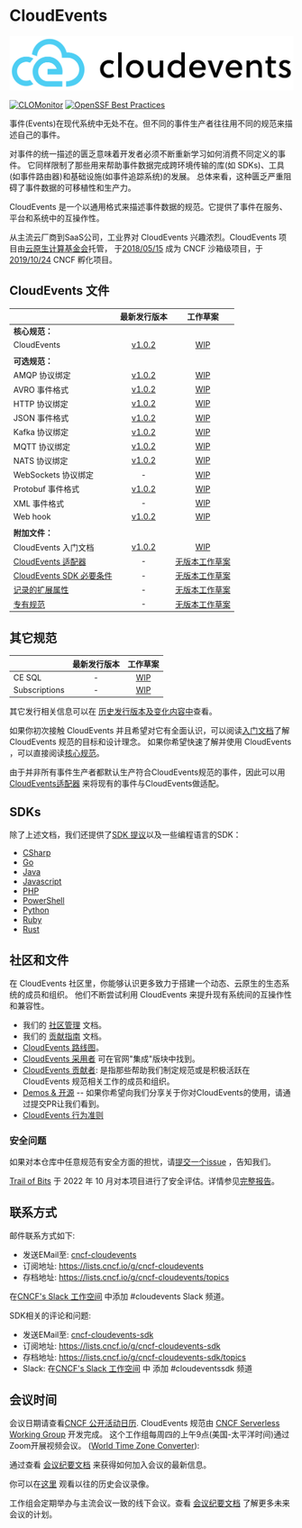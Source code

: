 # CloudEvents

<!-- no verify-specs -->

![CloudEvents logo](https://github.com/cncf/artwork/blob/master/projects/cloudevents/horizontal/color/cloudevents-horizontal-color.png)

[![CLOMonitor](https://img.shields.io/endpoint?url=https://clomonitor.io/api/projects/cncf/cloudevents/badge)](https://clomonitor.io/projects/cncf/cloudevents)
[![OpenSSF Best Practices](https://bestpractices.coreinfrastructure.org/projects/6770/badge)](https://bestpractices.coreinfrastructure.org/projects/6770)


事件(Events)在现代系统中无处不在。但不同的事件生产者往往用不同的规范来描述自己的事件。

对事件的统一描述的匮乏意味着开发者必须不断重新学习如何消费不同定义的事件。
它同样限制了那些用来帮助事件数据完成跨环境传输的库(如 SDKs)、工具(如事件路由器)和基础设施(如事件追踪系统)的发展。
总体来看，这种匮乏严重阻碍了事件数据的可移植性和生产力。

CloudEvents 是一个以通用格式来描述事件数据的规范。它提供了事件在服务、平台和系统中的互操作性。

从主流云厂商到SaaS公司，工业界对 CloudEvents 兴趣浓烈。CloudEvents 项目由[云原生计算基金会](https://cncf.io)托管，
于[2018/05/15](https://docs.google.com/presentation/d/1KNSv70fyTfSqUerCnccV7eEC_ynhLsm9A_kjnlmU_t0/edit#slide=id.g37acf52904_1_41)
成为 CNCF 沙箱级项目，于[2019/10/24](https://github.com/cncf/toc/pull/297) CNCF 孵化项目。

## CloudEvents 文件

|                               |                                 最新发行版本                                  |                                      工作草案                                       |
| :---------------------------- | :-----------------------------------------------------------------------------: | :--------------------------------------------------------------------------------------: |
| **核心规范：**       |
| CloudEvents                   | [v1.0.2](https://github.com/cloudevents/spec/blob/v1.0.2/cloudevents/spec.md)   | [WIP](../../cloudevents/languages/zh-CN/spec.md) |
|                               |
| **可选规范：**  |
| AMQP 协议绑定         | [v1.0.2](https://github.com/cloudevents/spec/blob/v1.0.2/cloudevents/bindings/amqp-protocol-binding.md)  | [WIP](../../cloudevents/languages/zh-CN/bindings/amqp-protocol-binding.md)       |
| AVRO 事件格式             | [v1.0.2](https://github.com/cloudevents/spec/blob/v1.0.2/cloudevents/formats/avro-format.md)             | [WIP](../../cloudevents/languages/zh-CN/formats/avro-format.md)                  |
| HTTP 协议绑定         | [v1.0.2](https://github.com/cloudevents/spec/blob/v1.0.2/cloudevents/bindings/http-protocol-binding.md)  | [WIP](../../cloudevents/languages/zh-CN/bindings/http-protocol-binding.md)       |
| JSON 事件格式             | [v1.0.2](https://github.com/cloudevents/spec/blob/v1.0.2/cloudevents/formats/json-format.md)             | [WIP](../../cloudevents/languages/zh-CN/formats/json-format.md)                  |
| Kafka 协议绑定        | [v1.0.2](https://github.com/cloudevents/spec/blob/v1.0.2/cloudevents/bindings/kafka-protocol-binding.md) | [WIP](../../cloudevents/languages/zh-CN/bindings/kafka-protocol-binding.md)      |
| MQTT 协议绑定         | [v1.0.2](https://github.com/cloudevents/spec/blob/v1.0.2/cloudevents/bindings/mqtt-protocol-binding.md)  | [WIP](../../cloudevents/languages/zh-CN/bindings/mqtt-protocol-binding.md)       |
| NATS 协议绑定         | [v1.0.2](https://github.com/cloudevents/spec/blob/v1.0.2/cloudevents/bindings/nats-protocol-binding.md)  | [WIP](../../cloudevents/languages/zh-CN/bindings/nats-protocol-binding.md)       |
| WebSockets 协议绑定   | -                                                                                                        | [WIP](../../cloudevents/languages/zh-CN/bindings/websockets-protocol-binding.md) |
| Protobuf 事件格式         | [v1.0.2](https://github.com/cloudevents/spec/blob/v1.0.2/cloudevents/bindings/nats-protocol-binding.md)  | [WIP](../../cloudevents/languages/zh-CN/formats/protobuf-format.md)              |
| XML 事件格式              | -                                                                                                        | [WIP](../../cloudevents/languages/zh-CN/working-drafts/xml-format.md)            |
| Web hook                      | [v1.0.2](https://github.com/cloudevents/spec/blob/v1.0.2/cloudevents/http-webhook.md)                    | [WIP](../../cloudevents/languages/zh-CN/http-webhook.md)                         |
|                               |
| **附加文件：** |
| CloudEvents 入门文档                                             | [v1.0.2](https://github.com/cloudevents/spec/blob/v1.0.2/cloudevents/primer.md) | [WIP](../../cloudevents/languages/zh-CN/primer.md)                          |
| [CloudEvents 适配器](../../cloudevents/languages/zh-CN/adapters.md)                | -                                                                               | [无版本工作草案](../../cloudevents/languages/zh-CN/adapters.md)              |
| [CloudEvents SDK 必要条件](../../cloudevents/languages/zh-CN/SDK.md)             | -                                                                               | [无版本工作草案](../../cloudevents/languages/zh-CN/SDK.md)                   |
| [记录的扩展属性](../../cloudevents/languages/zh-CN/documented-extensions.md)  | -                                                                               | [无版本工作草案](../../cloudevents/languages/zh-CN/documented-extensions.md) |
| [专有规范](../../cloudevents/languages/zh-CN/proprietary-specs.md) | -                                                                               | [无版本工作草案](../../cloudevents/languages/zh-CN/proprietary-specs.md)     |

## 其它规范
|                 | 最新发行版本 | 工作草案                 |
| :-------------- | :------------: | :---------------------------: |
| CE SQL          |       -        | [WIP](../../cesql/languages/zh-CN/spec.md)          |
| Subscriptions   |       -        | [WIP](../../subscriptions/languages/zh-CN/spec.md)  |

其它发行相关信息可以在
[历史发行版本及变化内容中](../../docs/languages/zh-CN/RELEASES.md)查看。

如果你初次接触 CloudEvents 并且希望对它有全面认识，可以阅读[入门文档](../../cloudevents/languages/zh-CN/primer.md)了解 CloudEvents 规范的目标和设计理念。
如果你希望快速了解并使用 CloudEvents ，可以直接阅读[核心规范](../../cloudevents/languages/zh-CN/spec.md)。

由于并非所有事件生产者都默认生产符合CloudEvents规范的事件，因此可以用[CloudEvents适配器](../../cloudevents/languages/zh-CN/adapters.md)
来将现有的事件与CloudEvents做适配。

## SDKs

除了上述文档，我们还提供了[SDK 提议](../../cloudevents/languages/zh-CN/SDK.md)以及一些编程语言的SDK：

- [CSharp](https://github.com/cloudevents/sdk-csharp)
- [Go](https://github.com/cloudevents/sdk-go)
- [Java](https://github.com/cloudevents/sdk-java)
- [Javascript](https://github.com/cloudevents/sdk-javascript)
- [PHP](https://github.com/cloudevents/sdk-php)
- [PowerShell](https://github.com/cloudevents/sdk-powershell)
- [Python](https://github.com/cloudevents/sdk-python)
- [Ruby](https://github.com/cloudevents/sdk-ruby)
- [Rust](https://github.com/cloudevents/sdk-rust)

## 社区和文件

在 CloudEvents 社区里，你能够认识更多致力于搭建一个动态、云原生的生态系统的成员和组织。
他们不断尝试利用 CloudEvents 来提升现有系统间的互操作性和兼容性。

- 我们的 [社区管理](../../docs/languages/zh-CN/GOVERNANCE.md) 文档。
- 我们的 [贡献指南](../../docs/languages/zh-CN/CONTRIBUTING.md) 文档。
- [CloudEvents 路线图](../../docs/languages/zh-CN/ROADMAP.md)。
- [CloudEvents 采用者](https://cloudevents.io/) 可在官网"集成"版块中找到。
- [CloudEvents 贡献者](../../docs/languages/zh-CN/contributors.md):
  是指那些帮助我们制定规范或是积极活跃在 CloudEvents 规范相关工作的成员和组织。
- [Demos & 开源](../../docs/languages/zh-CN/README.md)
  -- 如果你希望向我们分享关于你对CloudEvents的使用，请通过提交PR让我们看到。
- [CloudEvents 行为准则](https://github.com/cncf/foundation/blob/master/code-of-conduct.md)

### 安全问题

如果对本仓库中任意规范有安全方面的担忧，请[提交一个issue](https://github.com/cloudevents/spec/issues) ，告知我们。

[Trail of Bits](https://www.trailofbits.com/) 于 2022 年 10 月对本项目进行了安全评估。详情参见[完整报告](../../docs/CE-SecurityAudit-2022-10.pdf)。

## 联系方式

邮件联系方式如下:

- 发送EMail至: [cncf-cloudevents](mailto:cncf-cloudevents@lists.cncf.io)
- 订阅地址: https://lists.cncf.io/g/cncf-cloudevents
- 存档地址: https://lists.cncf.io/g/cncf-cloudevents/topics

在[CNCF's Slack 工作空间](http://slack.cncf.io/) 中添加 #cloudevents Slack 频道。

SDK相关的评论和问题:

- 发送EMail至: [cncf-cloudevents-sdk](mailto:cncf-cloudevents-sdk@lists.cncf.io)
- 订阅地址: https://lists.cncf.io/g/cncf-cloudevents-sdk
- 存档地址: https://lists.cncf.io/g/cncf-cloudevents-sdk/topics
- Slack: 在[CNCF's Slack 工作空间](http://slack.cncf.io/) 中 添加 #cloudeventssdk 频道

## 会议时间

会议日期请查看[CNCF 公开活动日历](https://www.cncf.io/community/calendar/).
CloudEvents 规范由
[CNCF Serverless Working Group](https://github.com/cncf/wg-serverless) 开发完成。
这个工作组每周四的上午9点(美国-太平洋时间)通过Zoom开展视频会议。
([World Time Zone Converter](http://www.thetimezoneconverter.com/?t=9:00%20am&tz=San%20Francisco&)):

通过查看
[会议纪要文档](https://docs.google.com/document/d/1OVF68rpuPK5shIHILK9JOqlZBbfe91RNzQ7u_P7YCDE/edit#)
来获得如何加入会议的最新信息。

你可以在[这里](https://www.youtube.com/playlist?list=PLj6h78yzYM2Ph7YoBIgsZNW_RGJvNlFOt)
观看以往的历史会议录像。

工作组会定期举办与主流会议一致的线下会议。查看
[会议纪要文档](https://docs.google.com/document/d/1OVF68rpuPK5shIHILK9JOqlZBbfe91RNzQ7u_P7YCDE/edit#)
了解更多未来会议的计划。
